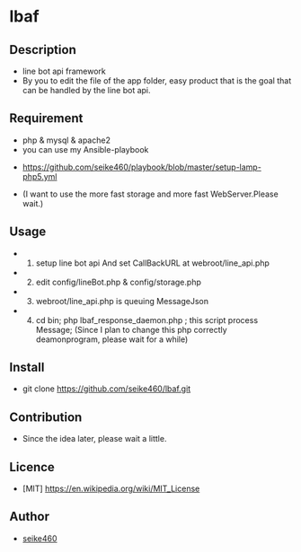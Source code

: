 lbaf
====

## Description
* line bot api framework
* By you to edit the file of the app folder, easy product that is the goal that can be handled by the line bot api.

## Requirement
* php & mysql & apache2
* you can use my Ansible-playbook
 - https://github.com/seike460/playbook/blob/master/setup-lamp-php5.yml
* (I want to use the more fast storage and more fast WebServer.Please wait.)

## Usage
* 1. setup line bot api And set CallBackURL at webroot/line_api.php 
* 2. edit config/lineBot.php & config/storage.php
* 3. webroot/line_api.php is queuing MessageJson
* 4. cd bin; php lbaf_response_daemon.php ; this script process Message;
(Since I plan to change this php correctly deamonprogram, please wait for a while)

## Install
* git clone https://github.com/seike460/lbaf.git

## Contribution
* Since the idea later, please wait a little.

## Licence
* [MIT] https://en.wikipedia.org/wiki/MIT_License

## Author
* [seike460](https://github.com/seike460)
